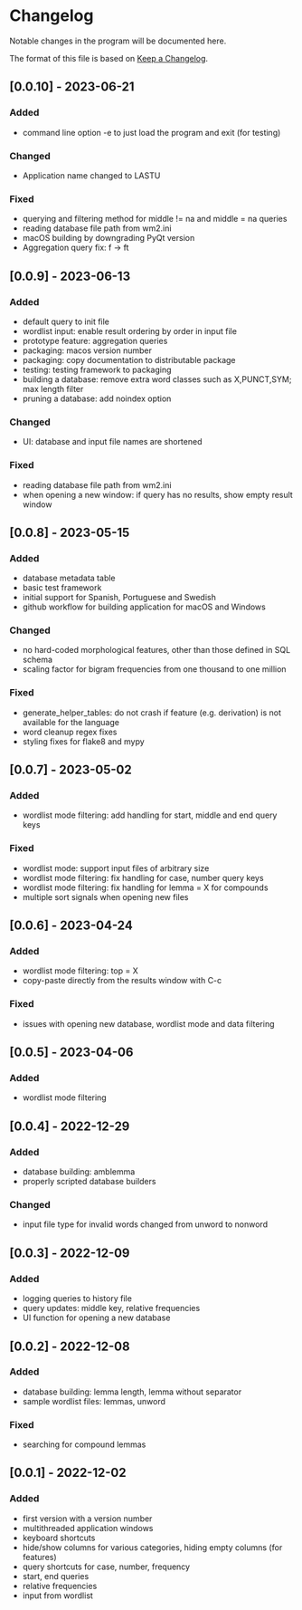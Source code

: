 # Changelog

Notable changes in the program will be documented here.

The format of this file is based on [Keep a Changelog](https://keepachangelog.com/en/1.0.0/).

## [0.0.10] - 2023-06-21

### Added

- command line option -e to just load the program and exit (for testing)

### Changed

- Application name changed to LASTU

### Fixed

- querying and filtering method for middle != na and middle = na queries
- reading database file path from wm2.ini
- macOS building by downgrading PyQt version
- Aggregation query fix: f -> ft

## [0.0.9] - 2023-06-13

### Added

- default query to init file
- wordlist input: enable result ordering by order in input file
- prototype feature: aggregation queries
- packaging: macos version number
- packaging: copy documentation to distributable package
- testing: testing framework to packaging
- building a database: remove extra word classes such as X,PUNCT,SYM; max length filter
- pruning a database: add noindex option

### Changed

- UI: database and input file names are shortened

### Fixed

- reading database file path from wm2.ini
- when opening a new window: if query has no results, show empty result window

## [0.0.8] - 2023-05-15

### Added

- database metadata table
- basic test framework
- initial support for Spanish, Portuguese and Swedish
- github workflow for building application for macOS and Windows

### Changed

- no hard-coded morphological features, other than those defined in SQL schema
- scaling factor for bigram frequencies from one thousand to one million

### Fixed

- generate_helper_tables: do not crash if feature (e.g. derivation) is not available for the language
- word cleanup regex fixes
- styling fixes for flake8 and mypy

## [0.0.7] - 2023-05-02

### Added

- wordlist mode filtering: add handling for start, middle and end query keys

### Fixed

- wordlist mode: support input files of arbitrary size
- wordlist mode filtering: fix handling for case, number query keys
- wordlist mode filtering: fix handling for lemma = X for compounds
- multiple sort signals when opening new files

## [0.0.6] - 2023-04-24

### Added

- wordlist mode filtering: top = X
- copy-paste directly from the results window with C-c

### Fixed

- issues with opening new database, wordlist mode and data filtering

## [0.0.5] - 2023-04-06

### Added

- wordlist mode filtering

## [0.0.4] - 2022-12-29

### Added

- database building: amblemma
- properly scripted database builders

### Changed

- input file type for invalid words changed from unword to nonword

## [0.0.3] - 2022-12-09

### Added

- logging queries to history file
- query updates: middle key, relative frequencies
- UI function for opening a new database

## [0.0.2] - 2022-12-08

### Added

- database building: lemma length, lemma without separator
- sample wordlist files: lemmas, unword

### Fixed

- searching for compound lemmas

## [0.0.1] - 2022-12-02

### Added

- first version with a version number
- multithreaded application windows
- keyboard shortcuts
- hide/show columns for various categories, hiding empty columns (for features)
- query shortcuts for case, number, frequency
- start, end queries
- relative frequencies
- input from wordlist
